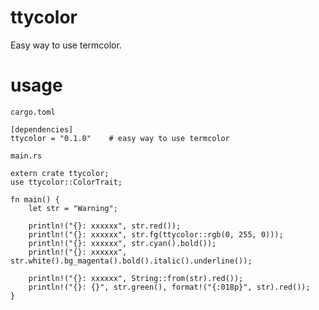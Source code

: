 # ttycolor

Easy way to use termcolor.

# usage

`cargo.toml`

```
[dependencies]
ttycolor = "0.1.0"    # easy way to use termcolor
```

`main.rs`

```
extern crate ttycolor;
use ttycolor::ColorTrait;

fn main() {
    let str = "Warning";

    println!("{}: xxxxxx", str.red());
    println!("{}: xxxxxx", str.fg(ttycolor::rgb(0, 255, 0)));
    println!("{}: xxxxxx", str.cyan().bold());
    println!("{}: xxxxxx", str.white().bg_magenta().bold().italic().underline());
    
    println!("{}: xxxxxx", String::from(str).red());
    println!("{}: {}", str.green(), format!("{:018p}", str).red());
}
```
